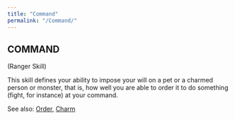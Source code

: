 ```yaml
---
title: "Command"
permalink: "/Command/"
---
```


## COMMAND

(Ranger Skill)

This skill defines your ability to impose your will on a pet or a
charmed person or monster, that is, how well you are able to order it to
do something (fight, for instance) at your command.

See also: [Order](Order "wikilink"), [Charm](Charm "wikilink")